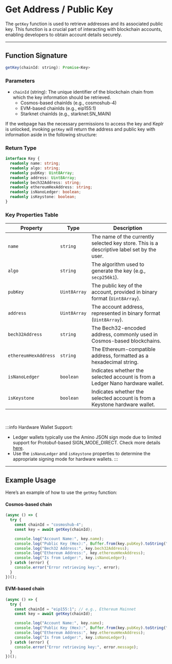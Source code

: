 # Get Address / Public Key

The `getKey` function is used to retrieve addresses and its associated public key. This function is a crucial part of interacting with blockchain accounts, enabling developers to obtain account details securely.

---

## Function Signature

```javascript
getKey(chainId: string): Promise<Key>
```

### Parameters
  - `chainId` (string): The unique identifier of the blockchain chain from which the key information should be retrieved.
    - Cosmos-based chainIds (e.g., cosmoshub-4)
    - EVM-based chainIds (e.g., eip155:1)
    - Starknet chainIds (e.g., starknet:SN_MAIN)

If the webpage has the necessary permissions to access the key and Keplr is unlocked, invoking `getKey` will return the address and public key with information aside in the following structure:

### Return Type

```typescript
interface Key {
  readonly name: string;
  readonly algo: string;
  readonly pubKey: Uint8Array;
  readonly address: Uint8Array;
  readonly bech32Address: string;
  readonly ethereumHexAddress: string;
  readonly isNanoLedger: boolean;
  readonly isKeystone: boolean;
}
```

### Key Properties Table

| **Property**        | **Type**    | **Description**                       |
|---------------------|-------------|---------------------------------------|
| `name`              | `string`    | The name of the currently selected key store. This is a descriptive label set by the user.|
| `algo`              | `string`    | The algorithm used to generate the key (e.g., `secp256k1`).|
| `pubKey`            | `Uint8Array`| The public key of the account, provided in binary format (`Uint8Array`).|
| `address`           | `Uint8Array`| The account address, represented in binary format (`Uint8Array`).|
| `bech32Address`     | `string`    | The Bech32-encoded address, commonly used in Cosmos-based blockchains.|
| `ethereumHexAddress`| `string`    | The Ethereum-compatible address, formatted as a hexadecimal string.|
| `isNanoLedger`      | `boolean`   | Indicates whether the selected account is from a Ledger Nano hardware wallet.|
| `isKeystone`        | `boolean`   | Indicates whether the selected account is from a Keystone hardware wallet.|

<br/>

:::info
Hardware Wallet Support:
- Ledger wallets typically use the Amino JSON sign mode due to limited support for Protobuf-based SIGN_MODE_DIRECT. Check more details [here](../cosmjs#types-of-offline-signers).
- Use the `isNanoLedger` and `isKeystone` properties to determine the appropriate signing mode for hardware wallets.
:::

---

## Example Usage

Here’s an example of how to use the `getKey` function:

#### Cosmos-based chain
```javascript
(async () => {
  try {
    const chainId = "cosmoshub-4";
    const key = await getKey(chainId);

    console.log("Account Name:", key.name);
    console.log("Public Key (Hex):", Buffer.from(key.pubKey).toString("hex"));
    console.log("Bech32 Address:", key.bech32Address);
    console.log("Ethereum Address:", key.ethereumHexAddress);
    console.log("Is from Ledger:", key.isNanoLedger);
  } catch (error) {
    console.error("Error retrieving key:", error);
  }
})();
```

#### EVM-based chain
```javascript
(async () => {
  try {
    const chainId = "eip155:1"; // e.g., Ethereum Mainnet
    const key = await getKey(chainId);

    console.log("Account Name:", key.name);
    console.log("Public Key (Hex):", Buffer.from(key.pubKey).toString("hex"));
    console.log("Ethereum Address:", key.ethereumHexAddress);
    console.log("Is from Ledger:", key.isNanoLedger);
  } catch (error) {
    console.error("Error retrieving key:", error.message);
  }
})();
```
